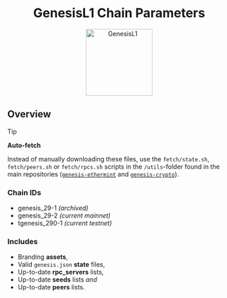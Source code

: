 <h1 align="center">
  GenesisL1 Chain Parameters
</h1>

<p align="center">
  <img src="https://raw.githubusercontent.com/zenodeapp/genesis-parameters/main/assets/l1-logo.png" alt="GenesisL1" width="150" height="150"/>
</p>

## Overview

> [!TIP]
> **Auto-fetch**
>
> Instead of manually downloading these files, use the `fetch/state.sh`, `fetch/peers.sh` or `fetch/rpcs.sh` scripts in the `/utils`-folder found in the main repositories ([`genesis-ethermint`](https://github.com/alpha-omega-labs/genesis-ethermint) and [`genesis-crypto`](https://github.com/alpha-omega-labs/genesis-crypto)).

### Chain IDs

- genesis_29-1 _(archived)_
- genesis_29-2 _(current mainnet)_
- tgenesis_290-1 _(current testnet)_

### Includes

- Branding **assets**,
- Valid `genesis.json` **state** files,
- Up-to-date **rpc_servers** lists,
- Up-to-date **seeds** lists _and_
- Up-to-date **peers** lists.
